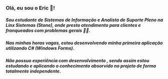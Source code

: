### Olá, eu sou o Eric 👋!


##### Sou estudante de Sistemas de Informação e Analista de Suporte Pleno na Linx Sistemas (Stone), onde presto atendimento para clientes e franqueados com problemas gerais 🧑‍💼.

##### Nas minhas horas vagas, estou desenvolvendo minha primeira aplicação utilizando C# (Windows Forms).
##### Não possuo experiência com desenvolvimento , sendo assim estou estudando e aplicando o conhecimento absorvido no projeto de forma totalmente independente.
